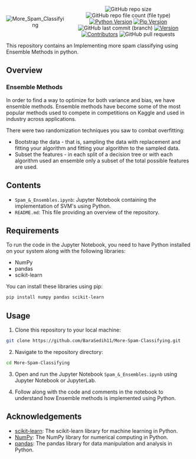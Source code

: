 <div style="display:flex; justify-content: center; align-items: center ; height" 100vh" align=center>

![More_Spam_Classifying](https://github.com/BaraSedih11/More-Spam-Classifying/assets/98843912/53bfa311-f9dc-42aa-94d4-d1e6fa971b07)

   ![GitHub repo size](https://img.shields.io/github/repo-size/BaraSedih11/More-Spam-Classifying) ![GitHub repo file count (file type)](https://img.shields.io/github/directory-file-count/BaraSedih11/More-Spam-Classifying) [![Python Version](https://img.shields.io/badge/python-3.8-blue)](https://www.python.org/downloads/release/python-380/)
[![Pip Version](https://img.shields.io/badge/pip-21.0-orange)](https://pypi.org/project/pip/21.0/)
 ![GitHub last commit (branch)](https://img.shields.io/github/last-commit/BaraSedih11/More-Spam-Classifying/main)
[![Version](https://img.shields.io/badge/version-v1.0.0-blue)](https://github.com/BaraSedih11/Support-Vector-Machine/releases/tag/v1.0.0)
[![Contributors](https://img.shields.io/github/contributors/BaraSedih11/More-Spam-Classifying)](https://github.com/BaraSedih11/More-Spam-Classifying/graphs/contributors)
![GitHub pull requests](https://img.shields.io/github/issues-pr-raw/BaraSedih11/More-Spam-Classifying)
<!-- ![GitHub issues](https://img.shields.io/github/issues-raw/BaraSedih11/Bookstore)  -->
</div>
This repository contains an Implementing more spam classifying using Ensemble Methods in python.

## Overview

### Ensemble Methods 

In order to find a way to optimize for both variance and bias, we have ensemble methods. Ensemble methods have become some of the most popular methods used to compete in competitions on Kaggle and used in industry across applications.

There were two randomization techniques you saw to combat overfitting:

* Bootstrap the data - that is, sampling the data with replacement and fitting your algorithm and fitting your algorithm to the sampled data.
* Subset the features - in each split of a decision tree or with each algorithm used an ensemble only a subset of the total possible features are used.

## Contents

- `Spam_&_Ensembles.ipynb`: Jupyter Notebook containing the implementation of SVM's using Python.
- `README.md`: This file providing an overview of the repository.

## Requirements

To run the code in the Jupyter Notebook, you need to have Python installed on your system along with the following libraries:

- NumPy
- pandas
- scikit-learn

You can install these libraries using pip:

```bash
pip install numpy pandas scikit-learn
```


## Usage

1. Clone this repository to your local machine:

```bash
git clone https://github.com/BaraSedih11/More-Spam-Classifying.git
```

2. Navigate to the repository directory:

```bash
cd More-Spam-Classifying
```

3. Open and run the Jupyter Notebook `Spam_&_Ensembles.ipynb` using Jupyter Notebook or JupyterLab.

4. Follow along with the code and comments in the notebook to understand how Ensemble methods is implemented using Python.

## Acknowledgements

- [scikit-learn](https://scikit-learn.org/): The scikit-learn library for machine learning in Python.
- [NumPy](https://numpy.org/): The NumPy library for numerical computing in Python.
- [pandas](https://pandas.pydata.org/): The pandas library for data manipulation and analysis in Python.
